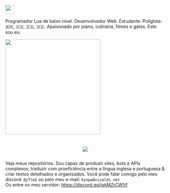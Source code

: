 <a href="http://lua.org"><img src="https://img.shields.io/badge/lua-%232C2D72.svg?style=for-the-badge&logo=lua&logoColor=white" height="28"/></a>

Programador Lua de baixo nível. Desenvolvedor Web. Estudante. Poliglota: 🇧🇷, 🇺🇸, 🇪🇸, 🇩🇪. Apaixonado por piano, culinária, filmes e gatos. Este sou eu.

<img src="https://github-readme-stats.vercel.app/api/top-langs/?username=mieusk&layout=compact&theme=apprentice&hide_border=true&bg_color=1e2124&card_width=384&line_height=40" width="300"/>

<h1><p align="center"><img src="https://readme-typing-svg.demolab.com/?font=Fira+Code&weight=700&size=28&pause=1000&color=3807F7&center=true&vCenter=true&width=650&height=34&lines=Habe+ich+ein+Portifolio?"/></p></h1>

Veja meus repositórios. Sou capaz de produzir sites, bots e APIs complexos; traduzir com proeficiência entre a língua inglesa e portuguesa & criar textos detalhados e organizados. Você pode falar comigo pelo meu discord: `@yflm2` ou pelo meu e-mail: `kyopw@vivaldi.net`<br>
Ou entre no meu servidor: https://discord.gg/jgkMZrCWVf
